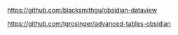 https://github.com/blacksmithgu/obsidian-dataview

https://github.com/tgrosinger/advanced-tables-obsidian

